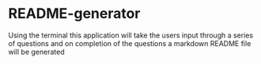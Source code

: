 # README-generator
Using the terminal this application will take the users input through a series of questions and on completion of the questions a markdown README file will be generated
